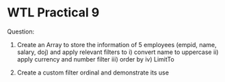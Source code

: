 # WTL Practical 9


Question: 
1. Create an Array to store the information of 5 employees (empid, name, salary, doj) and apply relevant filters to
i) convert name to uppercase
ii) apply currency and number filter
iii) order by
iv) LimitTo


2) Create a custom filter ordinal and demonstrate its use
